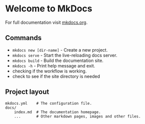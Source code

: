 # Welcome to MkDocs

For full documentation visit [mkdocs.org](https://www.mkdocs.org).

## Commands

* `mkdocs new [dir-name]` - Create a new project.
* `mkdocs serve` - Start the live-reloading docs server.
* `mkdocs build` - Build the documentation site.
* `mkdocs -h` - Print help message and exit.
* checking if the workflow is working.
* check to see if the site directory is needed

## Project layout

    mkdocs.yml    # The configuration file.
    docs/
        index.md  # The documentation homepage.
        ...       # Other markdown pages, images and other files.
